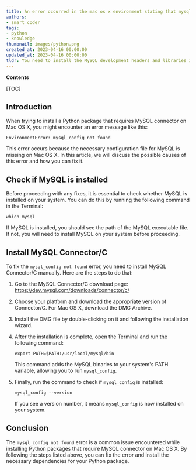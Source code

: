 ```yaml
---
title: An error occurred in the mac os x environment stating that mysql_config was not found
authors:
- smart_coder
tags:
- python
- knowledge
thumbnail: images/python.png
created_at: 2023-04-16 00:00:00
updated_at: 2023-04-16 00:00:00
tldr: You need to install the MySQL development headers and libraries in order for mysql\_config to be available.
---
```


**Contents**

[TOC]

## Introduction
When trying to install a Python package that requires MySQL connector on Mac OS X, you might encounter an error message like this:

```
EnvironmentError: mysql_config not found
```

This error occurs because the necessary configuration file for MySQL is missing on Mac OS X. In this article, we will discuss the possible causes of this error and how you can fix it.


## Check if MySQL is installed
Before proceeding with any fixes, it is essential to check whether MySQL is installed on your system. You can do this by running the following command in the Terminal:

```
which mysql
```

If MySQL is installed, you should see the path of the MySQL executable file. If not, you will need to install MySQL on your system before proceeding.


## Install MySQL Connector/C
To fix the `mysql_config not found` error, you need to install MySQL Connector/C manually. Here are the steps to do that:

1. Go to the MySQL Connector/C download page: https://dev.mysql.com/downloads/connector/c/
2. Choose your platform and download the appropriate version of Connector/C. For Mac OS X, download the DMG Archive.
3. Install the DMG file by double-clicking on it and following the installation wizard.
4. After the installation is complete, open the Terminal and run the following command:

   ```
   export PATH=$PATH:/usr/local/mysql/bin
   ```

   This command adds the MySQL binaries to your system's PATH variable, allowing you to run `mysql_config`.

5. Finally, run the command to check if `mysql_config` is installed:

   ```
   mysql_config --version
   ```

   If you see a version number, it means `mysql_config` is now installed on your system.


## Conclusion
The `mysql_config not found` error is a common issue encountered while installing Python packages that require MySQL connector on Mac OS X. By following the steps listed above, you can fix the error and install the necessary dependencies for your Python package.
